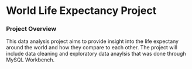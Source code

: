 # World Life Expectancy Project 

### Project Overview

This data analysis project aims to provide insight into the life expectany around the world and how they compare to each other. The project will include data cleaning and exploratory data anaylsis that was done through MySQL Workbench.
